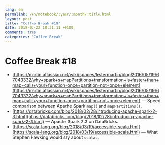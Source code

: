 ```yaml
---
lang: en
permalink: /en/notebook/:year/:month/:title.html
layout: post
title: "Coffee Break #18"
date: 2018-03-22 18:31:11 +0100
comments: true
categories: "Coffee Break"
---
```


# Coffee Break #18

- [https://martin.atlassian.net/wiki/spaces/lestermartin/blog/2016/05/19/67043332/why+spark+s+mapPartitions+transformation+is+faster+than+map+calls+your+function+once+partition+not+once+element](https://martin.atlassian.net/wiki/spaces/lestermartin/blog/2016/05/19/67043332/why+spark+s+mapPartitions+transformation+is+faster+than+map+calls+your+function+once+partition+not+once+element) &mdash; Speed comparison between Apache Spark `map()` and `mapPartitions()`.
- [https://databricks.com/blog/2018/02/28/introducing-apache-spark-2-3.html](https://databricks.com/blog/2018/02/28/introducing-apache-spark-2-3.html) &mdash; Apache Spark 2.3 on DataBricks.
- [https://scala-lang.org/blog/2018/03/19/accessible-scala.html](https://scala-lang.org/blog/2018/03/19/accessible-scala.html) &mdash; What Stephen Hawking would say about `scalac`.
